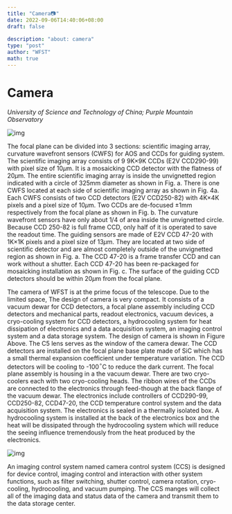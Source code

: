 ```yaml
---
title: "Camera📷"
date: 2022-09-06T14:40:06+08:00
draft: false
 
description: "about: camera"
type: "post"
author: "WFST"
math: true
---
```


# Camera

*University of Science and Technology of China; Purple Mountain Observatory*

![img](/images/figs_Telescope_Camera/camera.png)

The focal plane can be divided into 3 sections: scientific imaging array, curvature wavefront sensors (CWFS) for AOS and CCDs for guiding system. The scientific imaging array consists of 9 9K×9K CCDs (E2V CCD290-99) with pixel size of 10$\mu$m. It is a mosaicking CCD detector with the flatness of 20$\mu$m. The entire scientific imaging array is inside the unvignetted region indicated with a circle of 325mm diameter as shown in Fig. a. There is one CWFS located at each side of scientific imaging array as shown in Fig. 4a. Each CWFS consists of two CCD detectors (E2V CCD250-82) with 4K×4K pixels and a pixel size of 10$\mu$m. Two CCDs are de-focused $\pm$1mm respectively from the focal plane as shown in Fig. b. The curvature wavefront sensors have only about 1/4 of area inside the unvignetted circle. Because CCD 250-82 is full frame CCD, only half of it is operated to save the readout time. The guiding sensors are made of E2V CCD 47-20 with 1K×1K pixels and a pixel size of 13$\mu$m. They are located at two side of scientific detector and are almost completely outside of the unvignetted region as shown in Fig. a. The CCD 47-20 is a frame transfer CCD and can work without a shutter. Each CCD 47-20 has been re-packaged for mosaicking installation as shown in Fig. c. The surface of the guiding CCD detectors should be within 20$\mu$m from the focal plane.

The camera of WFST is at the prime focus of the telescope. Due to the limited space, The design of camera is very compact. It consists of a vacuum dewar for CCD detectors, a focal plane assembly including CCD detectors and mechanical parts, readout electronics, vacuum devices, a cryo-cooling system for CCD detectors, a hydrocooling system for heat dissipation of electronics and a data acquisition system, an imaging control system and a data storage system. The design of camera is shown in Figure Above. The C5 lens serves as the window of the camera dewar. The CCD detectors are installed on the focal plane base plate made of SiC which has a small thermal expansion coefficient under temperature variation. The CCD detectors will be cooling to -100$^{\circ}$C to reduce the dark current. The focal plane assembly is housing in a the vacuum dewar. There are two cryo-coolers each with two cryo-cooling heads. The ribbon wires of the CCDs are connected to the electronics through feed-though at the back flange of the vacuum dewar. The electronics include controllers of CCD290-99, CCD250-82, CCD47-20, the CCD temperature control system and the data acquisition system. The electronics is sealed in a thermally isolated box. A hydrocooling system is installed at the back of the electronics box and the heat will be dissipated through the hydrocooling system which will reduce the seeing influence tremendously from the heat produced by the electronics. 

![img](/images/figs_Telescope_Camera/fp.jpg)

An imaging control system named camera control system (CCS) is designed for device control, imaging control and interaction with other system functions, such as filter switching, shutter control, camera rotation, cryo-cooling, hydrocooling, and vacuum pumping. The CCS manges will collect all of the imaging data and status data of the camera and transmit them to the data storage center. 